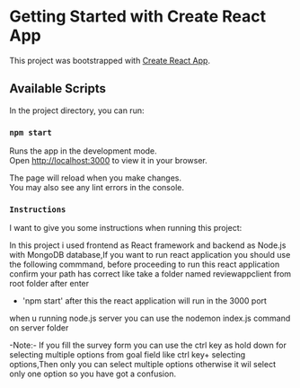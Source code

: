 # Getting Started with Create React App

This project was bootstrapped with [Create React App](https://github.com/facebook/create-react-app).

## Available Scripts

In the project directory, you can run:

### `npm start`

Runs the app in the development mode.\
Open [http://localhost:3000](http://localhost:3000) to view it in your browser.

The page will reload when you make changes.\
You may also see any lint errors in the console.

### `Instructions`

I want to give you some instructions when running this project:

In this project i used frontend as React framework and backend as Node.js with MongoDB database,If you want to run react application you should use the following commmand, before proceeding to run this react application confirm your path has correct like take a folder named reviewappclient from root folder after enter 
* 'npm start'
  after this the react application will run in the 3000 port

when u running node.js server you can use the nodemon index.js command on server folder


-Note:- If you fill the survey form you can use the ctrl key as hold down for selecting multiple options from goal field like ctrl key+ selecting options,Then only you can select multiple options otherwise it wil select only one option so you have got a confusion.
